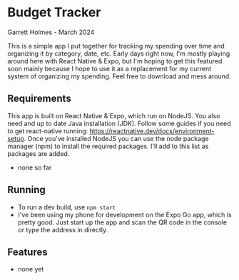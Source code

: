 # Budget Tracker
Garrett Holmes - March 2024

This is a simple app I put together for tracking my spending over time and organizing it by category, date, etc.
Early days right now, I'm mostly playing around here with React Native & Expo, but I'm hoping to get this featured soon mainly because I hope to use it as a replacement for my current system of organizing my spending.
Feel free to download and mess around.

## Requirements
This app is built on React Native & Expo, which run on NodeJS. You also need and up to date Java installation (JDK).
Follow some guides if you need to get react-native running: https://reactnative.dev/docs/environment-setup.
Once you've installed NodeJS you can use the node package manager (npm) to install the required packages.
I'll add to this list as packages are added.
- none so far

## Running
- To run a dev build, use `npm start`
- I've been using my phone for development on the Expo Go app, which is pretty good. Just start up the app and scan the QR code in the console or type the address in directly.

## Features
- none yet